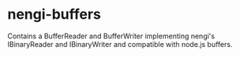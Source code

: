 # nengi-buffers
Contains a BufferReader and BufferWriter implementing nengi's IBinaryReader and IBinaryWriter and compatible with node.js buffers.
